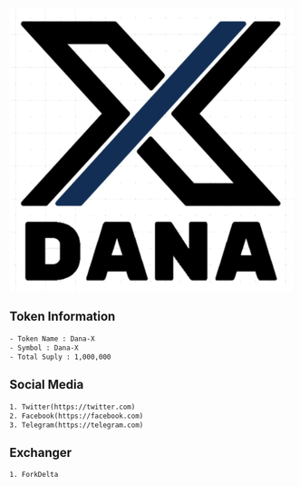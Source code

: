 ![](./image.png)

## Token Information

```
- Token Name : Dana-X
- Symbol : Dana-X
- Total Suply : 1,000,000
```
## Social Media

```
1. Twitter(https://twitter.com)
2. Facebook(https://facebook.com)
3. Telegram(https://telegram.com)
```

## Exchanger

```
1. ForkDelta 
